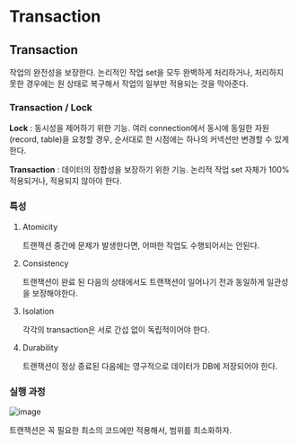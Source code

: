 # Transaction

## Transaction

작업의 완전성을 보장한다. 논리적인 작업 set을 모두 완벽하게 처리하거나, 처리하지 못한 경우에는 원 상태로 복구해서 작업의 일부만 적용되는 것을 막아준다.

### Transaction / Lock

**Lock** : 동시성을 제어하기 위한 기능. 여러 connection에서 동시에 동일한 자원(record, table)을 요청할 경우, 순서대로 한 시점에는 하나의 커넥션만 변경할 수 있게 한다.

**Transaction** : 데이터의 정합성을 보장하기 위한 기능. 논리적 작업 set 자체가 100% 적용되거나, 적용되지 않아야 한다.

### 특성

1. Atomicity 

    트랜잭션 중간에 문제가 발생한다면, 어떠한 작업도 수행되어서는 안된다.

2. Consistency

    트랜잭션이 완료 된 다음의 상태에서도 트랜잭션이 일어나기 전과 동일하게 일관성을 보장해야한다.

3. Isolation

    각각의 transaction은 서로 간섭 없이 독립적이어야 한다.

4. Durability

    트랜잭션이 정상 종료된 다음에는 영구적으로 데이터가 DB에 저장되어야 한다.

### 실행 과정

![image](https://user-images.githubusercontent.com/46887352/98667848-5731a200-2392-11eb-8518-c5e51b88603e.png)

트랜잭션은 꼭 필요한 최소의 코드에만 적용해서, 범위를 최소화하자.